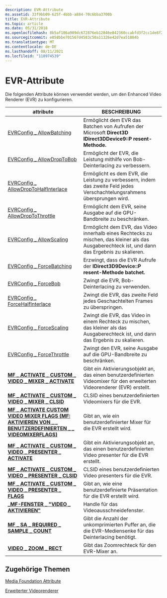```yaml
---
description: EVR-Attribute
ms.assetid: 33f9bb09-625f-4bbb-a884-70c6bba3700b
title: EVR-Attribute
ms.topic: article
ms.date: 05/31/2018
ms.openlocfilehash: 8b5af186a909dc672876eb12846e842360ccabfd3f2cc1de8f203d3e40d94ce7
ms.sourcegitcommit: e858bbe701567d4583c50a11326e42d7ea51804b
ms.translationtype: MT
ms.contentlocale: de-DE
ms.lasthandoff: 08/11/2021
ms.locfileid: "118974539"
---
```

# <a name="evr-attributes"></a>EVR-Attribute

Die folgenden Attribute können verwendet werden, um den Enhanced Video Renderer (EVR) zu konfigurieren.



| attribute                                                                                                         | BESCHREIBUNG                                                                                                              |
|-------------------------------------------------------------------------------------------------------------------|--------------------------------------------------------------------------------------------------------------------------|
| [EVRConfig \_ AllowBatching](evrconfig-allowbatching.md)                                                           | Ermöglicht dem EVR das Batchen von Aufrufen der Microsoft **Direct3D IDirect3DDevice9::P resent-Methode.**                            |
| [EVRConfig \_ AllowDropToBob](evrconfig-allowdroptobob.md)                                                         | Ermöglicht der EVR, die Leistung mithilfe von Bob-Deinterlacing zu verbessern.                                                        |
| [EVRConfig \_ AllowDropToHalfInterlace](evrconfig-allowdroptohalfinterlace.md)                                     | Ermöglicht es dem EVR, die Leistung zu verbessern, indem das zweite Feld jedes Verschachtelungsrahmens übersprungen wird.                            |
| [EVRConfig \_ AllowDropToThrottle](evrconfig-allowdroptothrottle.md)                                               | Ermöglicht dem EVR, seine Ausgabe auf die GPU-Bandbreite zu beschränken.                                                               |
| [EVRConfig \_ AllowScaling](evrconfig-allowscaling.md)                                                             | Ermöglicht dem EVR, das Video innerhalb eines Rechtecks zu mischen, das kleiner als das Ausgaberechteck ist, und dann das Ergebnis zu skalieren. |
| [EVRConfig \_ ForceBatching](evrconfig-forcebatching.md)                                                           | Erzwingt, dass die EVR Aufrufe der **IDirect3D9Device::P resent-Methode batchet.**                                               |
| [EVRConfig \_ ForceBob](evrconfig-forcebob.md)                                                                     | Zwingt die EVR, Bob-Deinterlacing zu verwenden.                                                                                 |
| [EVRConfig \_ ForceHalfInterlace](evrconfig-forcehalfinterlace.md)                                                 | Zwingt die EVR, das zweite Feld jedes Geschachtelten Frames zu überspringen.                                                       |
| [EVRConfig \_ ForceScaling](evrconfig-forcescaling.md)                                                             | Zwingt die EVR, das Video in einem Rechteck zu mischen, das kleiner als das Ausgaberechteck ist, und dann das Ergebnis zu skalieren. |
| [EVRConfig \_ ForceThrottle](evrconfig-forcethrottle.md)                                                           | Zwingt den EVR, seine Ausgabe auf die GPU-Bandbreite zu beschränken.                                                               |
| [**MF \_ ACTIVATE \_ CUSTOM \_ VIDEO \_ MIXER \_ ACTIVATE**](mf-activate-custom-video-mixer-activate-attribute.md)         | Gibt ein Aktivierungsobjekt an, das einen benutzerdefinierten Videomixer für den erweiterten Videorenderer (EVR) erstellt.                  |
| [**MF \_ ACTIVATE \_ CUSTOM \_ VIDEO \_ MIXER \_ CLSID**](mf-activate-custom-video-mixer-clsid-attribute.md)               | CLSID eines benutzerdefinierten Videomixers für die EVR.                                                                               |
| [**MF \_ ACTIVATE CUSTOM VIDEO MIXER FLAGS (MF: AKTIVIEREN VON \_ \_ BENUTZERDEFINIERTEN \_ \_ VIDEOMIXERFLAGS)**](mf-activate-custom-video-mixer-flags-attribute.md)               | Gibt an, wie ein benutzerdefinierter Mixer für die EVR erstellt wird.                                                                      |
| [**MF \_ ACTIVATE \_ CUSTOM \_ VIDEO \_ PRESENTER \_ ACTIVATE**](mf-activate-custom-video-presenter-activate-attribute.md) | Gibt ein Aktivierungsobjekt an, das einen benutzerdefinierten Video presenter für die EVR erstellt.                                        |
| [**MF \_ ACTIVATE \_ CUSTOM \_ VIDEO \_ PRESENTER \_ CLSID**](mf-activate-custom-video-presenter-clsid-attribute.md)       | CLSID eines benutzerdefinierten Video presenters für die EVR.                                                                           |
| [**MF \_ ACTIVATE \_ CUSTOM \_ VIDEO \_ PRESENTER \_ FLAGS**](mf-activate-custom-video-presenter-flags-attribute.md)       | Gibt an, wie eine benutzerdefinierte Präsentation für die EVR erstellt wird.                                                                  |
| [**\_MF-FENSTER \_ "VIDEO \_ AKTIVIEREN"**](mf-activate-video-window-attribute.md)                                         | Handle für das Videoausschneidefenster.                                                                                     |
| [**MF \_ SA \_ REQUIRED \_ SAMPLE \_ COUNT**](mf-sa-required-sample-count-attribute.md)                                  | Gibt die Anzahl der unkomprimierten Puffer an, die die EVR-Mediensenke für das Deinterlacing benötigt.                         |
| [**VIDEO \_ ZOOM \_ RECT**](video-zoom-rect-attribute.md)                                                            | Gibt das Zoomrechteck für den EVR-Mixer an.                                                                          |



 

## <a name="related-topics"></a>Zugehörige Themen

<dl> <dt>

[Media Foundation Attribute](media-foundation-attributes.md)
</dt> <dt>

[Erweiterter Videorenderer](enhanced-video-renderer.md)
</dt> </dl>

 

 



